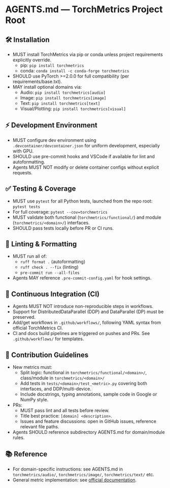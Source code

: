 # AGENTS.md — TorchMetrics Project Root

## 🛠️ Installation

- MUST install TorchMetrics via pip or conda unless project requirements explicitly override.
  - pip: `pip install torchmetrics`
  - conda: `conda install -c conda-forge torchmetrics`
- SHOULD use PyTorch >=2.0.0 for full compatibility (per requirements/base.txt).
- MAY install optional domains via:
  - Audio: `pip install torchmetrics[audio]`
  - Image: `pip install torchmetrics[image]`
  - Text: `pip install torchmetrics[text]`
  - Visual/Plotting: `pip install torchmetrics[visual]`

## ⚡ Development Environment

- MUST configure dev environment using `.devcontainer/devcontainer.json` for uniform development, especially with GPU.
- SHOULD use pre-commit hooks and VSCode if available for lint and autoformatting.
- Agents MUST NOT modify or delete container configs without explicit requests.

## ✅ Testing & Coverage

- MUST use `pytest` for all Python tests, launched from the repo root: `pytest tests`
- For full coverage: `pytest --cov=torchmetrics`
- MUST validate both functional (`torchmetrics/functional/`) and module (`torchmetrics/<domain>/`) interfaces.
- SHOULD pass tests locally before PR or CI runs.

## 🧹 Linting & Formatting

- MUST run all of:
  - `ruff format .` (autoformatting)
  - `ruff check . --fix` (linting)
  - `pre-commit run --all-files`
- Agents MAY reference `.pre-commit-config.yaml` for hook settings.

## 🔁 Continuous Integration (CI)

- Agents MUST NOT introduce non-reproducible steps in workflows.
- Support for DistributedDataParallel (DDP) and DataParallel (DP) must be preserved.
- Add/get workflows in `.github/workflows/`, following YAML syntax from official TorchMetrics CI.
- CI and docs build pipelines are triggered on pushes and PRs. See `.github/workflows/` for templates.

## 🤝 Contribution Guidelines

- New metrics must:
  - Split logic: functional in `torchmetrics/functional/<domain>/`, class/module in `torchmetrics/<domain>/`
  - Add tests in `tests/<domain>/test_<metric>.py` covering both interfaces, and DDP/multi-device.
  - Include docstrings, typing annotations, sample code in Google or NumPy style.
- PRs:
  - MUST pass lint and all tests before review.
  - Title best practice: `[domain] <description>`.
  - Issues and feature discussions: open in GitHub issues, reference relevant file paths.
- Agents SHOULD reference subdirectory AGENTS.md for domain/module rules.

## 📚 Reference

- For domain-specific instructions: see AGENTS.md in `torchmetrics/audio/`, `torchmetrics/image/`, `torchmetrics/text/` etc.
- General metric implementation: see [official documentation](https://lightning.ai/docs/torchmetrics/stable/pages/implement.html).
